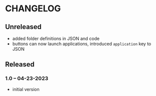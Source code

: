 
# CHANGELOG

## Unreleased

- added folder definitions in JSON and code
- buttons can now launch applications, introduced `application` key to JSON

## Released

### 1.0 – 04-23-2023

- initial version
